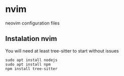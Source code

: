 # nvim
neovim configuration files

## Instalation nvim

You will need at least tree-sitter to start without issues 

```
sudo apt install nodejs
sudo apt install npm
npm install tree-sitter
```

